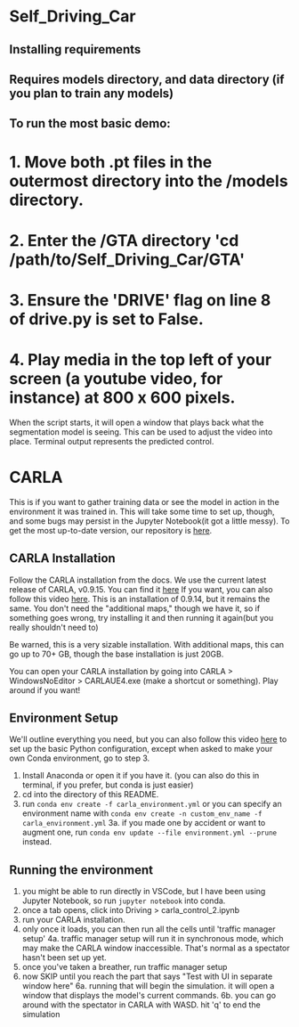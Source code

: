 # Self_Driving_Car

## Installing requirements

## Requires models directory, and data directory (if you plan to train any models)

## To run the most basic demo:

# 1. Move both .pt files in the outermost directory into the /models directory.

# 2. Enter the /GTA directory 'cd /path/to/Self_Driving_Car/GTA'

# 3. Ensure the 'DRIVE' flag on line 8 of drive.py is set to False.

# 4. Play media in the top left of your screen (a youtube video, for instance) at 800 x 600 pixels.

When the script starts, it will open a window that plays back what the segmentation model is seeing. This can be used to adjust the video into place. Terminal output represents the predicted control.

# CARLA

This is if you want to gather training data or see the model in action in the environment it was trained in. This will take some time to set up, though, and some bugs may persist in the Jupyter Notebook(it got a little messy).
To get the most up-to-date version, our repository is [here](https://github.com/henrynitzberg/Self_Driving_Car.git).

## CARLA Installation

Follow the CARLA installation from the docs. We use the current latest release of CARLA, v0.9.15. You can find it [here](https://github.com/carla-simulator/carla/blob/master/Docs/download.md)
If you want, you can also follow this video [here](https://www.youtube.com/watch?v=jIK9sanumuU). This is an installation of 0.9.14, but it remains the same. You don't need the "additional maps," though we have it, so if something goes wrong, try installing it and then running it again(but you really shouldn't need to)

Be warned, this is a very sizable installation. With additional maps, this can go up to 70+ GB, though the base installation is just 20GB.

You can open your CARLA installation by going into CARLA > WindowsNoEditor > CARLAUE4.exe (make a shortcut or something). Play around if you want!

## Environment Setup

We'll outline everything you need, but you can also follow this video [here](https://www.youtube.com/watch?v=zZ8s_qrKYGE) to set up the basic Python configuration, except when asked to make your own Conda environment, go to step 3.

1. Install Anaconda or open it if you have it. (you can also do this in terminal, if you prefer, but conda is just easier)
2. cd into the directory of this README.
3. run `conda env create -f carla_environment.yml` or you can specify an environment name with `conda env create -n custom_env_name -f carla_environment.yml`
   3a. if you made one by accident or want to augment one, run `conda env update --file environment.yml --prune` instead.

## Running the environment

1. you might be able to run directly in VSCode, but I have been using Jupyter Notebook, so run `jupyter notebook` into conda.
2. once a tab opens, click into Driving > carla_control_2.ipynb
3. run your CARLA installation.
4. only once it loads, you can then run all the cells until 'traffic manager setup'
   4a. traffic manager setup will run it in synchronous mode, which may make the CARLA window inaccessible. That's normal as a spectator hasn't been set up yet.
5. once you've taken a breather, run traffic manager setup
6. now SKIP until you reach the part that says "Test with UI in separate window here"
   6a. running that will begin the simulation. it will open a window that displays the model's current commands.
   6b. you can go around with the spectator in CARLA with WASD. hit 'q' to end the simulation

